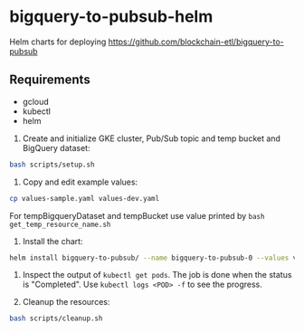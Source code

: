 # bigquery-to-pubsub-helm

Helm charts for deploying https://github.com/blockchain-etl/bigquery-to-pubsub

## Requirements

- gcloud
- kubectl
- helm

1. Create and initialize GKE cluster, Pub/Sub topic and temp bucket and BigQuery dataset:

```bash   
bash scripts/setup.sh
```

1. Copy and edit example values:

```bash
cp values-sample.yaml values-dev.yaml 
```                            

For tempBigqueryDataset and tempBucket use value printed by `bash get_temp_resource_name.sh`

1. Install the chart:

```bash
helm install bigquery-to-pubsub/ --name bigquery-to-pubsub-0 --values values-dev.yaml
```

1. Inspect the output of `kubectl get pods`. The job is done when the status is "Completed". Use 
`kubectl logs <POD> -f` to see the progress.

1. Cleanup the resources:

```bash
bash scripts/cleanup.sh
```
